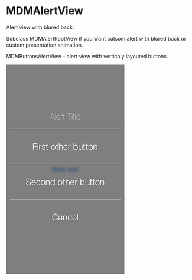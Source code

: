 MDMAlertView
============

Alert view with blured back.

Subclass MDMAlertRootView if you want cutsom alert with blured back or custom presentation animation.

MDMButtonsAlertView - alert view with verticaly layouted buttons.

![Buttons alert](Screenshots/ButtonsAlert.png)

